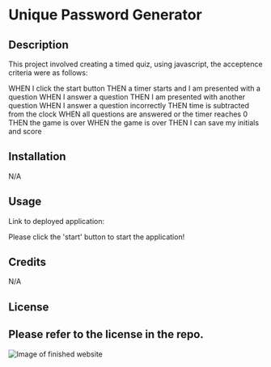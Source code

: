 # Unique Password Generator 

## Description

This project involved creating a timed quiz, using javascript, the acceptence criteria were as follows: 

WHEN I click the start button
THEN a timer starts and I am presented with a question
WHEN I answer a question
THEN I am presented with another question
WHEN I answer a question incorrectly
THEN time is subtracted from the clock
WHEN all questions are answered or the timer reaches 0
THEN the game is over
WHEN the game is over
THEN I can save my initials and score

## Installation

N/A

## Usage

Link to deployed application: 

Please click the 'start' button to start the application! 

## Credits

N/A

## License

Please refer to the license in the repo. 
---

![Image of finished website]()

